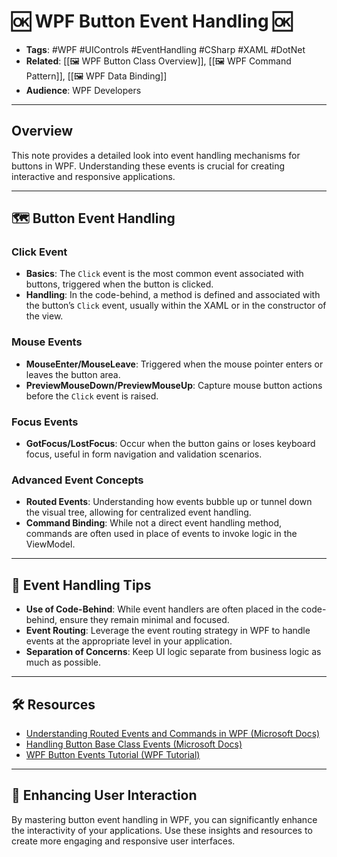 # 🆗 WPF Button Event Handling 🆗

- **Tags**: #WPF #UIControls #EventHandling #CSharp #XAML #DotNet
- **Related**: [[🖼️ WPF Button Class Overview]], [[🖼️ WPF Command Pattern]], [[🖼️ WPF Data Binding]]
- **Audience**: WPF Developers

---

## Overview

This note provides a detailed look into event handling mechanisms for buttons in WPF. Understanding these events is crucial for creating interactive and responsive applications.

---

## 🗺️ Button Event Handling

### Click Event
- **Basics**: The `Click` event is the most common event associated with buttons, triggered when the button is clicked.
- **Handling**: In the code-behind, a method is defined and associated with the button’s `Click` event, usually within the XAML or in the constructor of the view.

### Mouse Events
- **MouseEnter/MouseLeave**: Triggered when the mouse pointer enters or leaves the button area.
- **PreviewMouseDown/PreviewMouseUp**: Capture mouse button actions before the `Click` event is raised.

### Focus Events
- **GotFocus/LostFocus**: Occur when the button gains or loses keyboard focus, useful in form navigation and validation scenarios.

### Advanced Event Concepts
- **Routed Events**: Understanding how events bubble up or tunnel down the visual tree, allowing for centralized event handling.
- **Command Binding**: While not a direct event handling method, commands are often used in place of events to invoke logic in the ViewModel.

---

## 🌟 Event Handling Tips

- **Use of Code-Behind**: While event handlers are often placed in the code-behind, ensure they remain minimal and focused.
- **Event Routing**: Leverage the event routing strategy in WPF to handle events at the appropriate level in your application.
- **Separation of Concerns**: Keep UI logic separate from business logic as much as possible.

---

## 🛠️ Resources

- [Understanding Routed Events and Commands in WPF (Microsoft Docs)](https://docs.microsoft.com/en-us/dotnet/desktop/wpf/advanced/routed-events-overview)
- [Handling Button Base Class Events (Microsoft Docs)](https://docs.microsoft.com/en-us/dotnet/api/system.windows.controls.primitives.buttonbase)
- [WPF Button Events Tutorial (WPF Tutorial)](https://www.wpftutorial.net/Buttons.html)

---

## 🎉 Enhancing User Interaction

By mastering button event handling in WPF, you can significantly enhance the interactivity of your applications. Use these insights and resources to create more engaging and responsive user interfaces.
